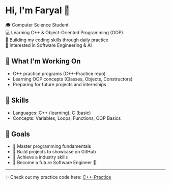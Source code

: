 # Hi, I'm Faryal 👋

🎓 Computer Science Student  
💻 Learning C++ & Object-Oriented Programming (OOP)  
🚀 Building my coding skills through daily practice  
🌱 Interested in Software Engineering & AI  

## 🔹 What I'm Working On
- C++ practice programs (C++-Practice repo)  
- Learning OOP concepts (Classes, Objects, Constructors)  
- Preparing for future projects and internships  

## 🔹 Skills
- Languages: C++ (learning), C (basic)  
- Concepts: Variables, Loops, Functions, OOP Basics  

## 🔹 Goals
- 📌 Master programming fundamentals  
- 📌 Build projects to showcase on GitHub  
- 📌 Achieve a industry skills  
- 📌 Become a future Software Engineer 🚀  

---
✨ Check out my practice code here: [C++-Practice](https://github.com/YourUsername/C-Practice)
<!--
**faryal-ali-baig/faryal-ali-baig** is a ✨ _special_ ✨ repository because its `README.md` (this file) appears on your GitHub profile.

Here are some ideas to get you started:

- 🔭 I’m currently working on ...
- 🌱 I’m currently learning ...
- 👯 I’m looking to collaborate on ...
- 🤔 I’m looking for help with ...
- 💬 Ask me about ...
- 📫 How to reach me: ...
- 😄 Pronouns: ...
- ⚡ Fun fact: ...
-->
